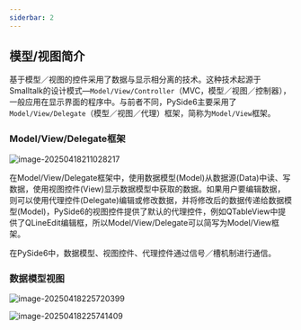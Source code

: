 ```yaml
---
siderbar: 2
---
```


## 模型/视图简介

基于模型／视图的控件采用了数据与显示相分离的技术。这种技术起源于Smalltalk的设计模式—`Model/View/Controller`（MVC，模型／视图／控制器），一般应用在显示界面的程序中。与前者不同，PySide6主要采用了`Model/View/Delegate`（模型／视图／代理）框架，简称为`Model/View`框架。

### Model/View/Delegate框架

![image-20250418211028217](https://blog-1301697820.cos.ap-guangzhou.myqcloud.com/blog/image-20250418211028217.png)

在Model/View/Delegate框架中，使用数据模型(Model)从数据源(Data)中读、写数据，使用视图控件(View)显示数据模型中获取的数据。如果用户要编辑数据，则可以使用代理控件(Delegate)编辑或修改数据，并将修改后的数据传递给数据模型(Model)，PySide6的视图控件提供了默认的代理控件，例如QTableView中提供了QLineEdit编辑框，所以Model/View/Delegate可以简写为Model/View框架。

在PySide6中，数据模型、视图控件、代理控件通过信号／槽机制进行通信。

### 数据模型视图

![image-20250418225720399](https://blog-1301697820.cos.ap-guangzhou.myqcloud.com/blog/image-20250418225720399.png)

![image-20250418225741409](https://blog-1301697820.cos.ap-guangzhou.myqcloud.com/blog/image-20250418225741409.png)
